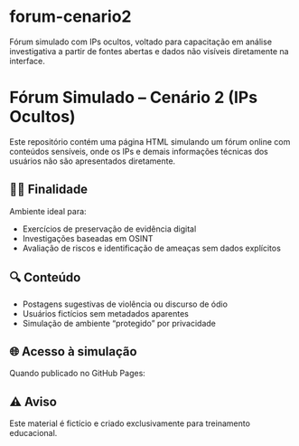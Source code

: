 # forum-cenario2
Fórum simulado com IPs ocultos, voltado para capacitação em análise investigativa a partir de fontes abertas e dados não visíveis diretamente na interface.
# Fórum Simulado – Cenário 2 (IPs Ocultos)

Este repositório contém uma página HTML simulando um fórum online com conteúdos sensíveis, onde os IPs e demais informações técnicas dos usuários não são apresentados diretamente.

## 👨‍🏫 Finalidade
Ambiente ideal para:
- Exercícios de preservação de evidência digital
- Investigações baseadas em OSINT
- Avaliação de riscos e identificação de ameaças sem dados explícitos

## 🔍 Conteúdo
- Postagens sugestivas de violência ou discurso de ódio
- Usuários fictícios sem metadados aparentes
- Simulação de ambiente “protegido” por privacidade

## 🌐 Acesso à simulação
Quando publicado no GitHub Pages:
## ⚠️ Aviso
Este material é fictício e criado exclusivamente para treinamento educacional.
